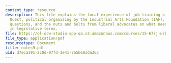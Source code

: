 ```yaml
---
content_type: resource
description: This file explains the local experience of job training offered by Project
  Quest, political organizing by the Industrial Arts Foundation (IAF), larger policy
  questions, and the nuts and bolts from liberal advocates on what needs to be done
  in legislative terms.
file: https://ol-ocw-studio-app-qa.s3.amazonaws.com/courses/15-677j-urban-labor-markets-and-employment-policy-spring-2005/d7eca3912c0d97fd1e417a5b683da363_notes9.pdf
file_type: application/pdf
resourcetype: Document
title: notes9.pdf
uid: d7eca391-2c0d-97fd-1e41-7a5b683da363
---
```

